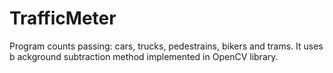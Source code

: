 # TrafficMeter
Program counts passing: cars, trucks, pedestrains, bikers and trams. It uses b ackground subtraction method implemented in OpenCV library.

